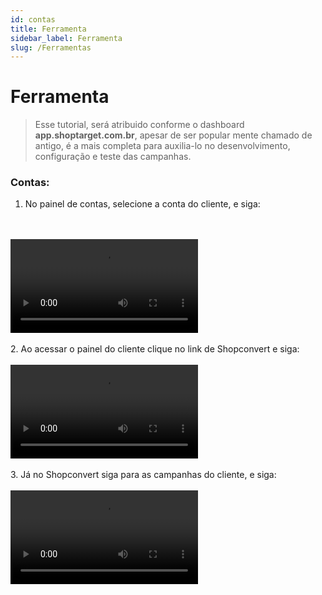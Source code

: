 ```yaml
---
id: contas
title: Ferramenta
sidebar_label: Ferramenta
slug: /Ferramentas
---
```


# Ferramenta

> Esse tutorial, será atribuido conforme o dashboard <b>app.shoptarget.com.br</b>, apesar de ser popular mente chamado de antigo,
                                é a mais completa para auxilia-lo no desenvolvimento, configuração e teste das campanhas.

###  Contas:
1. No painel de contas, selecione a conta do cliente, e siga:
<br />
<br />
<video class="col col--12" controls>
  <source src="static/videos/video-1.webm" />
</video>
<br />
<br />
2. Ao acessar o painel do cliente clique no link de Shopconvert e siga:
<br />
<br />
<video class="col col--12" controls>
  <source src="static/videos/video-2.webm" />
  Your browser does not support HTML video.
</video>
<br />
<br />
3. Já no Shopconvert siga para as campanhas do cliente, e siga:
<br />
<br />
<video class="col col--12" controls>
  <source src="static/videos/video-3.webm" />
  Your browser does not support HTML video.
</video>